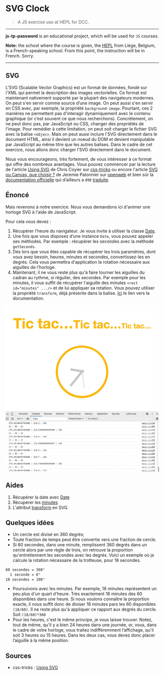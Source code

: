 # SVG Clock

> A JS exercise use at HEPL for DCC.

* * *

**js-tp-password** is an educational project, which will be used for `JS` courses.

**Note:** the school where the course is given, the [HEPL](http://www.provincedeliege.be/hauteecole) from Liège, Belgium, is a French-speaking school. From this point, the instruction will be in French. Sorry.

* * *



## SVG

L'SVG (Scalable Vector Graphics) est un format de données, fondé sur l'XML qui permet la description des images vectorielles. Ce format est maintenant nativement supporté par la plupart des navigateurs modernes. On peut s'en servir comme source d’une image. On peut aussi s'en servir en CSS avec, par exemple, la propriété `background-image`. Pourtant, ces 2 manières ne permettent pas d'interagir dynamiquement avec le contenu graphique (or c’est souvent ce que nous recherchons). Concrètement, on ne peut donc pas, par JavaScript ou CSS, changer des propriétés de l'image. Pour remédier à cette limitation, on peut soit charger le fichier SVG avec la balise `<objec>`. Mais on peut aussi inclure l'SVG directement dans le document HTML, ainsi il devient un noeud du DOM et devient manipulable par JavaScript au même titre que les autres balises. Dans le cadre de cet exercice, nous allons donc charger l’SVG directement dans le document.

Nous vous encourageons, très fortement, de vous intéresser à ce format qui offre des nombreux avantages. Vous pouvez commencer par la lecture de l'article [Using SVG](https://css-tricks.com/using-svg/) de Chris Coyier sur [css-tricks](https://css-tricks.com) ou encore l'article [SVG ou Canvas, que choisir ?](https://openweb.eu.org/articles/canvas_svg_que_choisir) de Jeremie Patonnier sur [openweb](https://openweb.eu.org) et bien sûr la [documentation officielle](https://www.w3.org/TR/SVG/) qui d’ailleurs a été [traduite](http://www.yoyodesign.org/doc/w3c/svg1/).



## Énoncé

Mais revenons à notre exercice. Nous vous demandons ici d'animer une horloge SVG à l'aide de JavaScript. 

Pour cela vous devez : 

1. Récupérer l'heure du navigateur. Je vous invite à utiliser la classe [Date](https://developer.mozilla.org/fr/docs/Web/JavaScript/Reference/Global_Objects/Date).
2. Une fois que vous disposez d’une instance `Date`, vous pouvez appeler ses méthodes. Par exemple : récupérer les secondes avec la méthode `getSeconds`. 
3. Dès lors que vous êtes capable de récupérer les trois paramètres, dont vous avez besoin, heures, minutes et secondes, convertissez-les en degrés. Cela vous permettra d'application la rotation nécessaire aux aiguilles de l'horloge. 
4. Maintenant, il ne vous reste plus qu'à faire tourner les aiguilles du cadran au rythme, si régulier, des secondes. Par exemple pour les minutes, il vous suffit de récupérer l'aiguille des minutes `<rect id="minutes" .../>` et de lui appliquer sa rotation. Vous pouvez utiliser la propriété `transform`, déjà présente dans la balise. [Ici](https://developer.mozilla.org/fr/docs/Web/SVG/Attribute/transform#rotate) le lien vers la documentation. 





![Exemple](readme.gif)


## Aides

1. Récupérer la date avec [Date](https://developer.mozilla.org/fr/docs/Web/JavaScript/Reference/Global_Objects/Date)
1. Récupérer les [minutes](https://developer.mozilla.org/fr/docs/Web/JavaScript/Reference/Global_Objects/Date/getMinutes)
1. L'attribut [transform](https://developer.mozilla.org/fr/docs/Web/SVG/Attribute/transform#rotate) en SVG. 



## Quelques idées 

* Un cercle est divisé en 360 degrés;
* Toute fraction de temps peut être convertie vers une fraction de cercle.
* Si 60 secondes, dans une minute, remplissent 360 degrés dans un cercle alors par une règle de trois, on retrouve la proportion qu'entretiennent les secondes avec les degrés. Voici un exemple où je calcule la rotation nécessaire de la trotteuse, pour 18 secondes. 

```
60 secondes = 360°
  1 seconde = 6°
18 secondes = 108°
```



* Poursuivons avec les minutes. Par exemple, 18 minutes représentent un peu plus d'un quart d'heure. Très exactement 18 minutes des 60 disponibles dans une heure. Si nous voulons connaître la proportion exacte, il nous suffit donc de diviser 18 minutes pars les 60 disponibles `(18/60)`. Il ne reste plus qu'à appliquer ce rapport aux degrés du cercle. Soit `(18/60)*360`
* Pour les heures, c'est le même principe, je vous laisse trouver. Notez, tout de même, qu'il y a bien 24 heures dans une journée, or, vous, dans le cadre de votre horloge, vous traitez indifféremment l’affichage, qu'il soit 3 heures ou 15 heures. Dans les deux cas, vous devez donc placer l’aiguille à la même position.

## Sources 

* css-tricks : [Using SVG](https://css-tricks.com/using-svg/)

